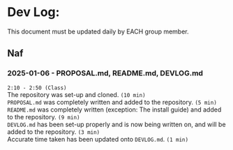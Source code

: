 # Dev Log:

This document must be updated daily by EACH group member.

## Naf

### 2025-01-06 - PROPOSAL.md, README.md, DEVLOG.md  
`2:10 - 2:50 (Class)`  
The repository was set-up and cloned. `(10 min)`  
`PROPOSAL.md` was completely written and added to the repository. `(5 min)`  
`README.md` was completely written (exception: The install guide) and added to the repository. `(9 min)`  
`DEVLOG.md` has been set-up properly and is now being written on, and will be added to the repository. `(3 min)`  
Accurate time taken has been updated onto `DEVLOG.md`. `(1 min)`
